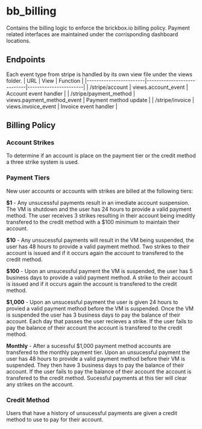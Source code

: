 # bb_billing

Contains the billing logic to enforce the brickbox.io billing policy. Payment related interfaces are maintained under the corrisponding dashboard locations.

## Endpoints

Each event type from stripe is handled by its own view file under the views folder.
| URL                    | View                       | Function              |
|------------------------|----------------------------|-----------------------|
| /stripe/account        | views.account_event        | Account event handler |
| /stripe/payment_method | views.payment_method_event | Payment method update |
| /stripe/invoice        | views.invoice_event        | Invoice event handler |

## Billing Policy

### Account Strikes

To determine if an account is place on the payment tier or the credit method a three strike system is used.

### Payment Tiers

New user accounts or accounts with strikes are billed at the following tiers:

**$1** - Any unsucessful payments result in an imediate account suspension. The VM is shutdown and the user has 24 hours to provide a valid payment method. The user receives 3 strikes resulting in their account being imeditly transfered to the credit method with a $100 minimum to maintain their account.

**$10** - Any unsucessful payments will result in the VM being suspended, the user has 48 hours to provide a valid payment method. Two strikes to their account is issued and if it occurs again the account to transfered to the credit method.

**$100** - Upon an unsucessful payment the VM is suspended, the user has 5 business days to provide a valid payment method. A strike to their account is issued and if it occurs again the account is transfered to the credit method.

**$1,000** - Upon an unsucessful payment the user is given 24 hours to provied a valid payment method before the VM is suspended. Once the VM is suspended the user has 3 business days to pay the balance of their account. Each day that passes the user recieves a strike. If the user fails to pay the balance of their account the account is transfered to the credit method.

**Monthly** - After a sucessful $1,000 payment method accounts are transfered to the monthly payment tier. Upon an unsucessful payment the user has 48 hours to provide a valid payment method before their VM is suspended. They then have 3 business days to pay the balance of their account. If the user fails to pay the balance of their account the account is transfered to the credit method. Sucessful payments at this tier will clear any strikes on the account.

### Credit Method

Users that have a history of unsucessful payments are given a credit method to use to pay for their account.

